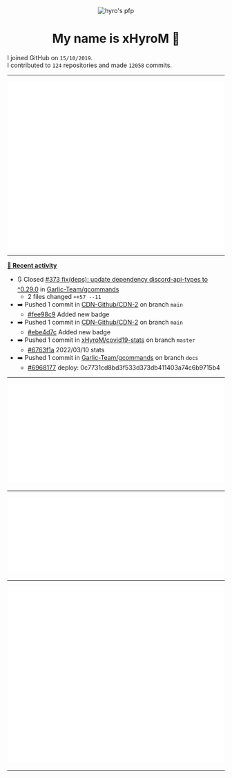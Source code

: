 <p align="center">
    <img src="https://avatars.githubusercontent.com/u/56601352" width="192" alt="hyro's pfp" />
    <h1 align="center">My name is xHyroM 👋</h1>
</p>

I joined GitHub on `15/10/2019`.  
I contributed to `124` repositories and made `12058` commits.  

___

<img src="https://github.com/xHyroM/xHyroM/blob/master/.cache/base.svg">

___

**[📰 Recent activity](https://github.com/xHyroM)**
* 🔃 Closed [#373 fix(deps): update dependency discord-api-types to ^0.29.0](https://github.com/Garlic-Team/gcommands/pull/373) in [Garlic-Team/gcommands](https://github.com/Garlic-Team/gcommands)
  * 2 files changed `++57 --11`
* ➡️ Pushed 1 commit in [CDN-Github/CDN-2](https://github.com/CDN-Github/CDN-2) on branch `main`
  * [#fee98c9](https://github.com/CDN-Github/CDN-2/commit/fee98c9) Added new badge
* ➡️ Pushed 1 commit in [CDN-Github/CDN-2](https://github.com/CDN-Github/CDN-2) on branch `main`
  * [#ebe4d7c](https://github.com/CDN-Github/CDN-2/commit/ebe4d7c) Added new badge
* ➡️ Pushed 1 commit in [xHyroM/covid19-stats](https://github.com/xHyroM/covid19-stats) on branch `master`
  * [#6763f1a](https://github.com/xHyroM/covid19-stats/commit/6763f1a) 2022/03/10 stats
* ➡️ Pushed 1 commit in [Garlic-Team/gcommands](https://github.com/Garlic-Team/gcommands) on branch `docs`
  * [#6968177](https://github.com/Garlic-Team/gcommands/commit/6968177) deploy: 0c7731cd8bd3f533d373db411403a74c6b9715b4


___

<img src="https://github.com/xHyroM/xHyroM/blob/master/.cache/isocalendar.svg">

___

<img src="https://github.com/xHyroM/xHyroM/blob/master/.cache/languages.svg">

___

<img src="https://github.com/xHyroM/xHyroM/blob/master/.cache/achievements.svg">

___